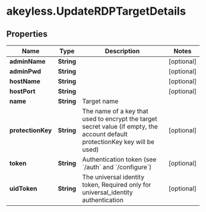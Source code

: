 # akeyless.UpdateRDPTargetDetails

## Properties

Name | Type | Description | Notes
------------ | ------------- | ------------- | -------------
**adminName** | **String** |  | [optional] 
**adminPwd** | **String** |  | [optional] 
**hostName** | **String** |  | [optional] 
**hostPort** | **String** |  | [optional] 
**name** | **String** | Target name | 
**protectionKey** | **String** | The name of a key that used to encrypt the target secret value (if empty, the account default protectionKey key will be used) | [optional] 
**token** | **String** | Authentication token (see &#x60;/auth&#x60; and &#x60;/configure&#x60;) | [optional] 
**uidToken** | **String** | The universal identity token, Required only for universal_identity authentication | [optional] 


